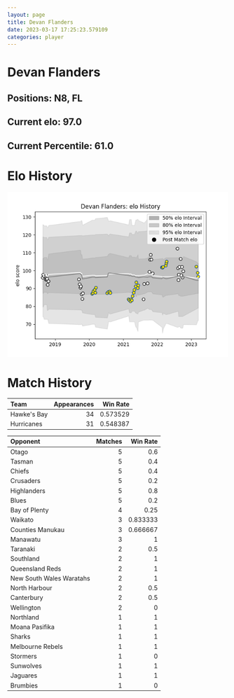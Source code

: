```yaml
---  
layout: page  
title: Devan Flanders  
date: 2023-03-17 17:25:23.579109  
categories: player  
---
```

# Devan Flanders

## Positions: N8, FL

## Current elo: 97.0

## Current Percentile: 61.0

# Elo History


![elo history](history_DevanFlanders.png)
# Match History


| Team        |   Appearances |   Win Rate |
|:------------|--------------:|-----------:|
| Hawke's Bay |            34 |   0.573529 |
| Hurricanes  |            31 |   0.548387 |

| Opponent                 |   Matches |   Win Rate |
|:-------------------------|----------:|-----------:|
| Otago                    |         5 |   0.6      |
| Tasman                   |         5 |   0.4      |
| Chiefs                   |         5 |   0.4      |
| Crusaders                |         5 |   0.2      |
| Highlanders              |         5 |   0.8      |
| Blues                    |         5 |   0.2      |
| Bay of Plenty            |         4 |   0.25     |
| Waikato                  |         3 |   0.833333 |
| Counties Manukau         |         3 |   0.666667 |
| Manawatu                 |         3 |   1        |
| Taranaki                 |         2 |   0.5      |
| Southland                |         2 |   1        |
| Queensland Reds          |         2 |   1        |
| New South Wales Waratahs |         2 |   1        |
| North Harbour            |         2 |   0.5      |
| Canterbury               |         2 |   0.5      |
| Wellington               |         2 |   0        |
| Northland                |         1 |   1        |
| Moana Pasifika           |         1 |   1        |
| Sharks                   |         1 |   1        |
| Melbourne Rebels         |         1 |   1        |
| Stormers                 |         1 |   0        |
| Sunwolves                |         1 |   1        |
| Jaguares                 |         1 |   1        |
| Brumbies                 |         1 |   0        |